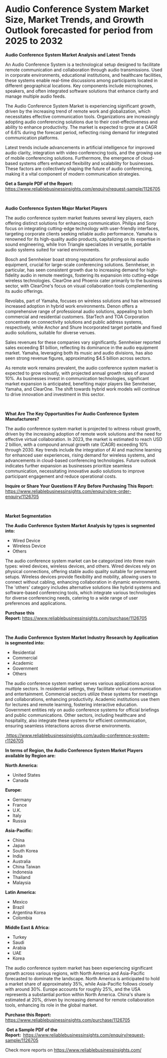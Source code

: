 <p><h1>Audio Conference System Market Size, Market Trends, and Growth Outlook forecasted for period from 2025 to 2032</h1></p><p><strong>Audio Conference System Market Analysis and Latest Trends</strong></p>
<p><p>An Audio Conference System is a technological setup designed to facilitate remote communication and collaboration through audio transmissions. Used in corporate environments, educational institutions, and healthcare facilities, these systems enable real-time discussions among participants located in different geographical locations. Key components include microphones, speakers, and often integrated software solutions that enhance clarity and manage multiple audio feeds.</p><p>The Audio Conference System Market is experiencing significant growth, driven by the increasing trend of remote work and globalization, which necessitates effective communication tools. Organizations are increasingly adopting audio conferencing solutions due to their cost-effectiveness and ability to enhance productivity. The market is expected to grow at a CAGR of 6.6% during the forecast period, reflecting rising demand for integrated communication platforms.</p><p>Latest trends include advancements in artificial intelligence for improved audio clarity, integration with video conferencing tools, and the growing use of mobile conferencing solutions. Furthermore, the emergence of cloud-based systems offers enhanced flexibility and scalability for businesses. These factors are collectively shaping the future of audio conferencing, making it a vital component of modern communication strategies.</p></p>
<p><strong>Get a Sample PDF of the Report:&nbsp;</strong> <a href="https://www.reliablebusinessinsights.com/enquiry/request-sample/1126705?utm_campaign=2534&utm_medium=2&utm_source=Github&utm_content=ia&utm_term=06042025&utm_id=audio-conference-system">https://www.reliablebusinessinsights.com/enquiry/request-sample/1126705</a></p>
<p>&nbsp;</p>
<p><strong>Audio Conference System Major Market Players</strong></p>
<p><p>The audio conference system market features several key players, each offering distinct solutions for enhancing communication. Philips and Sony focus on integrating cutting-edge technology with user-friendly interfaces, targeting corporate clients seeking reliable audio performance. Yamaha is renowned for its high-quality audio products, capitalizing on its expertise in sound engineering, while Iron Triangle specializes in versatile, portable audio systems suited for varied environments.</p><p>Bosch and Sennheiser boast strong reputations for professional audio equipment, crucial for large-scale conferencing solutions. Sennheiser, in particular, has seen consistent growth due to increasing demand for high-fidelity audio in remote meetings, fostering its expansion into cutting-edge wireless technologies. ClearOne and Phoenix cater primarily to the business sector, with ClearOne's focus on visual collaboration tools complementing its audio offerings.</p><p>Revolabs, part of Yamaha, focuses on wireless solutions and has witnessed increased adoption in hybrid work environments. Denon offers a comprehensive range of professional audio solutions, appealing to both commercial and residential customers. StarTech and TOA Corporation concentrate on connectivity solutions and public address systems, respectively, while Anchor and Shure Incorporated target portable and fixed audio solutions, suitable for diverse venues.</p><p>Sales revenues for these companies vary significantly. Sennheiser reported sales exceeding $1 billion, reflecting its dominance in the audio equipment market. Yamaha, leveraging both its music and audio divisions, has also seen strong revenue figures, approximating $4.5 billion across sectors.</p><p>As remote work remains prevalent, the audio conference system market is expected to grow robustly, with projected annual growth rates of around 10%. As businesses invest in communication technologies, significant market expansion is anticipated, benefiting major players like Sennheiser, Yamaha, and ClearOne. The shift towards hybrid work models will continue to drive innovation and investment in this sector.</p></p>
<p>&nbsp;</p>
<p><strong>What Are The Key Opportunities For Audio Conference System Manufacturers?</strong></p>
<p><p>The audio conference system market is projected to witness robust growth, driven by the increasing adoption of remote work solutions and the need for effective virtual collaboration. In 2023, the market is estimated to reach USD 2 billion, with a compound annual growth rate (CAGR) exceeding 10% through 2030. Key trends include the integration of AI and machine learning for enhanced user experiences, rising demand for wireless systems, and advancements in cloud-based conferencing technologies. Future outlook indicates further expansion as businesses prioritize seamless communication, necessitating innovative audio solutions to improve participant engagement and reduce operational costs.</p></p>
<p><strong>Inquire or Share Your Questions If Any Before Purchasing This Report:</strong> <a href="https://www.reliablebusinessinsights.com/enquiry/pre-order-enquiry/1126705?utm_campaign=2534&utm_medium=2&utm_source=Github&utm_content=ia&utm_term=06042025&utm_id=audio-conference-system">https://www.reliablebusinessinsights.com/enquiry/pre-order-enquiry/1126705</a></p>
<p>&nbsp;</p>
<p><strong>Market Segmentation</strong></p>
<p><strong>The Audio Conference System Market Analysis by types is segmented into:</strong></p>
<p><ul><li>Wired Device</li><li>Wireless Device</li><li>Others</li></ul></p>
<p><p>The audio conference system market can be categorized into three main types: wired devices, wireless devices, and others. Wired devices rely on physical connections, offering stable audio quality suitable for permanent setups. Wireless devices provide flexibility and mobility, allowing users to connect without cabling, enhancing collaboration in dynamic environments. The 'others' category includes alternative solutions like hybrid systems and software-based conferencing tools, which integrate various technologies for diverse conferencing needs, catering to a wide range of user preferences and applications.</p></p>
<p><strong>Purchase this Report:&nbsp;</strong><a href="https://www.reliablebusinessinsights.com/purchase/1126705?utm_campaign=2534&utm_medium=2&utm_source=Github&utm_content=ia&utm_term=06042025&utm_id=audio-conference-system">https://www.reliablebusinessinsights.com/purchase/1126705</a></p>
<p>&nbsp;</p>
<p><strong>The Audio Conference System Market Industry Research by Application is segmented into:</strong></p>
<p><ul><li>Residential</li><li>Commercial</li><li>Academic</li><li>Government</li><li>Others</li></ul></p>
<p><p>The audio conference system market serves various applications across multiple sectors. In residential settings, they facilitate virtual communication and entertainment. Commercial sectors utilize these systems for meetings and collaborations, enhancing productivity. Academic institutions use them for lectures and remote learning, fostering interactive education. Government entities rely on audio conference systems for official briefings and public communications. Other sectors, including healthcare and hospitality, also integrate these systems for efficient communication, ensuring seamless interactions across diverse environments.</p></p>
<p><a href="https://www.reliablebusinessinsights.com/audio-conference-system-r1126705?utm_campaign=2534&utm_medium=2&utm_source=Github&utm_content=ia&utm_term=06042025&utm_id=audio-conference-system">&nbsp;https://www.reliablebusinessinsights.com/audio-conference-system-r1126705</a></p>
<p><strong>In terms of Region, the Audio Conference System Market Players available by Region are:</strong></p>
<p>
    <p> <strong> North America: </strong>
        <ul>
            <li>United States</li>
            <li>Canada</li>
        </ul>
        </p> 
    <p> <strong> Europe: </strong>
        <ul>
            <li>Germany</li>
            <li>France</li>
            <li>U.K.</li>
            <li>Italy</li>
            <li>Russia</li>
        </ul>
        </p> 
    <p> <strong> Asia-Pacific: </strong>
        <ul>
            <li>China</li>
            <li>Japan</li>
            <li>South Korea</li>
            <li>India</li>
            <li>Australia</li>
            <li>China Taiwan</li>
            <li>Indonesia</li>
            <li>Thailand</li>
            <li>Malaysia</li>
        </ul>
        </p> 
    <p> <strong> Latin America: </strong>
        <ul>
            <li>Mexico</li>
            <li>Brazil</li>
            <li>Argentina Korea</li>
            <li>Colombia</li>
        </ul>
        </p> 
    <p> <strong> Middle East & Africa: </strong>
        <ul>
            <li>Turkey</li>
            <li>Saudi</li>
            <li>Arabia</li>
            <li>UAE</li>
            <li>Korea</li>
        </ul>
    </p>
    </p>
<p><p>The audio conference system market has been experiencing significant growth across various regions, with North America and Asia-Pacific forecasted to dominate the landscape. North America is anticipated to hold a market share of approximately 35%, while Asia-Pacific follows closely with around 30%. Europe accounts for roughly 25%, and the USA represents a substantial portion within North America. China's share is estimated at 20%, driven by increasing demand for remote collaboration tools, enhancing its role in the global market.</p></p>
<p><strong>Purchase this Report: </strong><a href="https://www.reliablebusinessinsights.com/purchase/1126705?utm_campaign=2534&utm_medium=2&utm_source=Github&utm_content=ia&utm_term=06042025&utm_id=audio-conference-system">https://www.reliablebusinessinsights.com/purchase/1126705</a></p>
<p>&nbsp;<strong>Get a Sample PDF of the Report:&nbsp;&nbsp;</strong><a href="https://www.reliablebusinessinsights.com/enquiry/request-sample/1126705?utm_campaign=2534&utm_medium=2&utm_source=Github&utm_content=ia&utm_term=06042025&utm_id=audio-conference-system">https://www.reliablebusinessinsights.com/enquiry/request-sample/1126705</a></p>
<p><strong></strong></p>
<p>Check more reports on <a href="https://www.reliablebusinessinsights.com/?utm_campaign=2534&utm_medium=2&utm_source=Github&utm_content=ia&utm_term=06042025&utm_id=audio-conference-system">https://www.reliablebusinessinsights.com/</a></p>